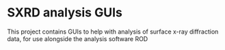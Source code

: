 # SXRD analysis GUIs
This project contains GUIs to help with analysis of surface x-ray diffraction data, for use alongside the analysis software ROD

